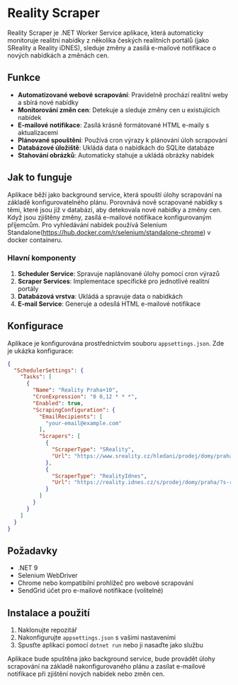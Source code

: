 ﻿# Reality Scraper

Reality Scraper je .NET Worker Service aplikace, která automaticky monitoruje realitní nabídky z několika českých realitních portálů (jako SReality a Reality iDNES), sleduje změny a zasílá e-mailové notifikace o nových nabídkách a změnách cen.

## Funkce

- **Automatizované webové scrapování**: Pravidelně prochází realitní weby a sbírá nové nabídky
- **Monitorování změn cen**: Detekuje a sleduje změny cen u existujících nabídek
- **E-mailové notifikace**: Zasílá krásně formátované HTML e-maily s aktualizacemi
- **Plánované spouštění**: Používá cron výrazy k plánování úloh scrapování
- **Databázové úložiště**: Ukládá data o nabídkách do SQLite databáze
- **Stahování obrázků**: Automaticky stahuje a ukládá obrázky nabídek

## Jak to funguje

Aplikace běží jako background service, která spouští úlohy scrapování na základě konfigurovatelného plánu.
Porovnává nově scrapované nabídky s těmi, které jsou již v databázi, aby detekovala nové nabídky a změny cen.
Když jsou zjištěny změny, zasílá e-mailové notifikace konfigurovaným příjemcům.
Pro vyhledávání nabídek používá Selenium Standalone(https://hub.docker.com/r/selenium/standalone-chrome) v docker containeru.

### Hlavní komponenty

1. **Scheduler Service**: Spravuje naplánované úlohy pomocí cron výrazů
2. **Scraper Services**: Implementace specifické pro jednotlivé realitní portály
3. **Databázová vrstva**: Ukládá a spravuje data o nabídkách
4. **E-mail Service**: Generuje a odesílá HTML e-mailové notifikace

## Konfigurace

Aplikace je konfigurována prostřednictvím souboru `appsettings.json`. Zde je ukázka konfigurace:

```json
{
  "SchedulerSettings": {
	"Tasks": [
	  {
		"Name": "Reality Praha+10",
		"CronExpression": "0 0,12 * * *",
		"Enabled": true,
		"ScrapingConfiguration": {
		  "EmailRecipients": [
			"your-email@example.com"
		  ],
		  "Scrapers": [
			{
			  "ScraperType": "SReality",
			  "Url": "https://www.sreality.cz/hledani/prodej/domy/praha"
			},
			{
			  "ScraperType": "RealityIdnes",
			  "Url": "https://reality.idnes.cz/s/prodej/domy/praha/?s-rd=4"
			}
		  ]
		}
	  }
	]
  }
}
```

## Požadavky

- .NET 9
- Selenium WebDriver
- Chrome nebo kompatibilní prohlížeč pro webové scrapování
- SendGrid účet pro e-mailové notifikace (volitelné)

## Instalace a použití

1. Naklonujte repozitář
2. Nakonfigurujte `appsettings.json` s vašimi nastaveními
3. Spusťte aplikaci pomocí `dotnet run` nebo ji nasaďte jako službu

Aplikace bude spuštěna jako background service, bude provádět úlohy scrapování na základě nakonfigurovaného plánu a zasílat e-mailové notifikace při zjištění nových nabídek nebo změn cen.
